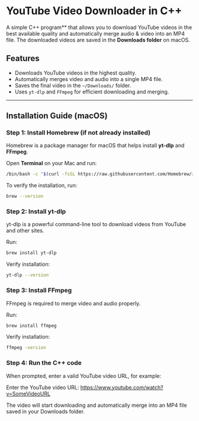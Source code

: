 # YouTube Video Downloader in C++

A simple C++ program** that allows you to download YouTube videos in the best available quality and automatically merge audio & video into an MP4 file. 
The downloaded videos are saved in the **Downloads folder** on macOS.

## Features
- Downloads YouTube videos in the highest quality.
- Automatically merges video and audio into a single MP4 file.
- Saves the final video in the `~/Downloads/` folder.
- Uses `yt-dlp` and `FFmpeg` for efficient downloading and merging.

---

##  Installation Guide (macOS)

### **Step 1: Install Homebrew (if not already installed)**
Homebrew is a package manager for macOS that helps install **yt-dlp** and **FFmpeg**.

Open **Terminal** on your Mac and run:

```sh
/bin/bash -c "$(curl -fsSL https://raw.githubusercontent.com/Homebrew/install/HEAD/install.sh)"
```

To verify the installation, run:
```sh
brew --version
```

### **Step 2: Install yt-dlp**
yt-dlp is a powerful command-line tool to download videos from YouTube and other sites.

Run:
```sh
brew install yt-dlp
```

Verify installation:
```sh
yt-dlp --version
```

### **Step 3: Install FFmpeg**
FFmpeg is required to merge video and audio properly.

Run:
```sh
brew install ffmpeg
```

Verify installation:
```sh
ffmpeg -version
```

### **Step 4: Run the C++ code**
When prompted, enter a valid YouTube video URL, for example:

Enter the YouTube video URL: https://www.youtube.com/watch?v=SomeVideoURL

The video will start downloading and automatically merge into an MP4 file saved in your Downloads folder.










